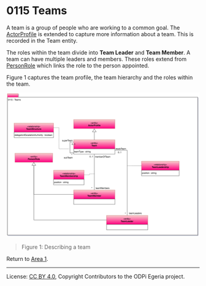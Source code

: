 <!-- SPDX-License-Identifier: CC-BY-4.0 -->
<!-- Copyright Contributors to the ODPi Egeria project. -->

# 0115 Teams

A team is a group of people who are working to a common goal.
The [ActorProfile](0110-Actors.md) is extended to capture more information about a team.
This is recorded in the Team entity.

The roles within the team divide into **Team Leader** and **Team Member**.
A team can have multiple leaders and members.  These roles extend from
[PersonRole](0112-People.md) which links the role to the person appointed.

Figure 1 captures the team profile, the team hierarchy and the
roles within the team.

![UML](0115-Teams.png)
> Figure 1: Describing a team


Return to [Area 1](Area-1-models.md).

----
License: [CC BY 4.0](https://creativecommons.org/licenses/by/4.0/),
Copyright Contributors to the ODPi Egeria project.
